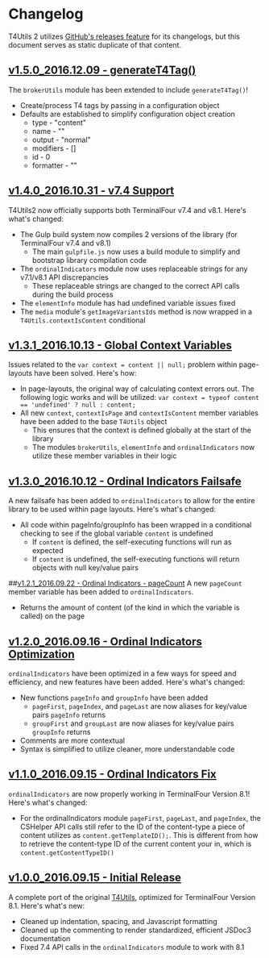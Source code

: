 # Changelog
T4Utils 2 utilizes [GitHub's releases feature](https://github.com/blog/1547-release-your-software) for its changelogs, but this document serves as static duplicate of that content.

## [v1.5.0_2016.12.09 - generateT4Tag()](https://github.com/virginiacommonwealthuniversity/T4Utils2/releases/tag/v1.5.0_2016.12.09)
The `brokerUtils` module has been extended to include `generateT4Tag()`!
* Create/process T4 tags by passing in a configuration object
* Defaults are established to simplify configuration object creation
    * type      - "content"
    * name      - ""
    * output    - "normal"
    * modifiers - []
    * id        - 0
    * formatter - ""

## [v1.4.0_2016.10.31 - v7.4 Support](https://github.com/virginiacommonwealthuniversity/T4Utils2/releases/tag/v1.4.0_2016.10.31)
T4Utils2 now officially supports both TerminalFour v7.4 and v8.1. Here's what's changed:
* The Gulp build system now compiles 2 versions of the library (for TerminalFour v7.4 and v8.1)
    * The main `gulpfile.js` now uses a build module to simplify and bootstrap library compilation code
* The `ordinalIndicators` module now uses replaceable strings for any v7.1/v8.1 API discrepancies
    * These replaceable strings are changed to the correct API calls during the build process
* The `elementInfo` module has had undefined variable issues fixed
* The `media` module's `getImageVariantsIds` method is now wrapped in a `T4Utils.contextIsContent` conditional

## [v1.3.1_2016.10.13 - Global Context Variables](https://github.com/virginiacommonwealthuniversity/T4Utils2/releases/tag/v1.3.1_2016.10.13)
Issues related to the `var context = content || null;` problem within page-layouts have been solved. Here's how:
* In page-layouts, the original way of calculating context errors out. The following logic works and will be utilized: `var context = typeof content == 'undefined' ? null : content;`
* All new `context`, `contextIsPage` and `contextIsContent` member variables have been added to the base `T4Utils` object
    * This ensures that the context is defined globally at the start of the library
    * The modules `brokerUtils`, `elementInfo` and `ordinalIndicators` now utilize these member variables in their logic

## [v1.3.0_2016.10.12 - Ordinal Indicators Failsafe](https://github.com/virginiacommonwealthuniversity/T4Utils2/releases/tag/v1.3.0_2016.10.12)
A new failsafe has been added to `ordinalIndicators` to allow for the entire library to be used within page layouts. Here's what's changed:
* All code within pageInfo/groupInfo has been wrapped in a conditional checking to see if the global variable `content` is undefined
    * If `content` is defined, the self-executing functions will run as expected
    * If `content` is undefined, the self-executing functions will return objects with null key/value pairs

##[v1.2.1_2016.09.22 - Ordinal Indicators - pageCount](https://github.com/virginiacommonwealthuniversity/T4Utils2/releases/tag/v1.2.1_2016.09.22)
A new `pageCount` member variable has been added to `ordinalIndicators`.
* Returns the amount of content (of the kind in which the variable is called) on the page

## [v1.2.0_2016.09.16 - Ordinal Indicators Optimization](https://github.com/virginiacommonwealthuniversity/T4Utils2/releases/tag/v1.2.0_2016.09.16)
`ordinalIndicators` have been optimized in a few ways for speed and efficiency, and new features have been added. Here's what's changed:
* New functions `pageInfo` and `groupInfo` have been added
    * `pageFirst`, `pageIndex`, and `pageLast` are now aliases for key/value pairs `pageInfo` returns
    * `groupFirst` and `groupLast` are now aliases for key/value pairs `groupInfo` returns
* Comments are more contextual
* Syntax is simplified to utilize cleaner, more understandable code

## [v1.1.0_2016.09.15 - Ordinal Indicators Fix](https://github.com/virginiacommonwealthuniversity/T4Utils2/releases/tag/v1.1.0_2016.09.15)
`ordinalIndicators` are now properly working in TerminalFour Version 8.1! Here's what's changed:
* For the ordinalIndicators module `pageFirst`, `pageLast`, and `pageIndex`, the CSHelper API calls still refer to the ID of the content-type a piece of content utilizes as `content.getTemplateID();`. This is different from how to retrieve the content-type ID of the current content your in, which is `content.getContentTypeID()`

## [v1.0.0_2016.09.15 - Initial Release](https://github.com/virginiacommonwealthuniversity/T4Utils2/releases/tag/v1.0.0_2016.09.15)
A complete port of the original [T4Utils](https://github.com/FPBSchoolOfNursing/T4Utils), optimized for TerminalFour Version 8.1. Here's what's new:
* Cleaned up indentation, spacing, and Javascript formatting
* Cleaned up the commenting to render standardized, efficient JSDoc3 documentation
* Fixed 7.4 API calls in the `ordinalIndicators` module to work with 8.1
